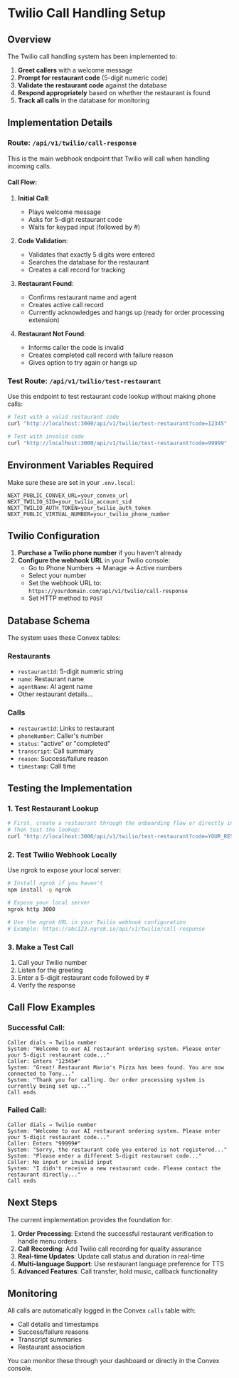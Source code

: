 # Twilio Call Handling Setup

## Overview

The Twilio call handling system has been implemented to:

1. **Greet callers** with a welcome message
2. **Prompt for restaurant code** (5-digit numeric code)
3. **Validate the restaurant code** against the database
4. **Respond appropriately** based on whether the restaurant is found
5. **Track all calls** in the database for monitoring

## Implementation Details

### Route: `/api/v1/twilio/call-response`

This is the main webhook endpoint that Twilio will call when handling incoming calls.

#### Call Flow:

1. **Initial Call**:

   - Plays welcome message
   - Asks for 5-digit restaurant code
   - Waits for keypad input (followed by #)

2. **Code Validation**:

   - Validates that exactly 5 digits were entered
   - Searches the database for the restaurant
   - Creates a call record for tracking

3. **Restaurant Found**:

   - Confirms restaurant name and agent
   - Creates active call record
   - Currently acknowledges and hangs up (ready for order processing extension)

4. **Restaurant Not Found**:
   - Informs caller the code is invalid
   - Creates completed call record with failure reason
   - Gives option to try again or hangs up

### Test Route: `/api/v1/twilio/test-restaurant`

Use this endpoint to test restaurant code lookup without making phone calls:

```bash
# Test with a valid restaurant code
curl "http://localhost:3000/api/v1/twilio/test-restaurant?code=12345"

# Test with invalid code
curl "http://localhost:3000/api/v1/twilio/test-restaurant?code=99999"
```

## Environment Variables Required

Make sure these are set in your `.env.local`:

```env
NEXT_PUBLIC_CONVEX_URL=your_convex_url
NEXT_TWILIO_SID=your_twilio_account_sid
NEXT_TWILIO_AUTH_TOKEN=your_twilio_auth_token
NEXT_PUBLIC_VIRTUAL_NUMBER=your_twilio_phone_number
```

## Twilio Configuration

1. **Purchase a Twilio phone number** if you haven't already
2. **Configure the webhook URL** in your Twilio console:
   - Go to Phone Numbers → Manage → Active numbers
   - Select your number
   - Set the webhook URL to: `https://yourdomain.com/api/v1/twilio/call-response`
   - Set HTTP method to `POST`

## Database Schema

The system uses these Convex tables:

### Restaurants

- `restaurantId`: 5-digit numeric string
- `name`: Restaurant name
- `agentName`: AI agent name
- Other restaurant details...

### Calls

- `restaurantId`: Links to restaurant
- `phoneNumber`: Caller's number
- `status`: "active" or "completed"
- `transcript`: Call summary
- `reason`: Success/failure reason
- `timestamp`: Call time

## Testing the Implementation

### 1. Test Restaurant Lookup

```bash
# First, create a restaurant through the onboarding flow or directly in Convex
# Then test the lookup:
curl "http://localhost:3000/api/v1/twilio/test-restaurant?code=YOUR_RESTAURANT_CODE"
```

### 2. Test Twilio Webhook Locally

Use ngrok to expose your local server:

```bash
# Install ngrok if you haven't
npm install -g ngrok

# Expose your local server
ngrok http 3000

# Use the ngrok URL in your Twilio webhook configuration
# Example: https://abc123.ngrok.io/api/v1/twilio/call-response
```

### 3. Make a Test Call

1. Call your Twilio number
2. Listen for the greeting
3. Enter a 5-digit restaurant code followed by #
4. Verify the response

## Call Flow Examples

### Successful Call:

```
Caller dials → Twilio number
System: "Welcome to our AI restaurant ordering system. Please enter your 5-digit restaurant code..."
Caller: Enters "12345#"
System: "Great! Restaurant Mario's Pizza has been found. You are now connected to Tony..."
System: "Thank you for calling. Our order processing system is currently being set up..."
Call ends
```

### Failed Call:

```
Caller dials → Twilio number
System: "Welcome to our AI restaurant ordering system. Please enter your 5-digit restaurant code..."
Caller: Enters "99999#"
System: "Sorry, the restaurant code you entered is not registered..."
System: "Please enter a different 5-digit restaurant code..."
Caller: No input or invalid input
System: "I didn't receive a new restaurant code. Please contact the restaurant directly..."
Call ends
```

## Next Steps

The current implementation provides the foundation for:

1. **Order Processing**: Extend the successful restaurant verification to handle menu orders
2. **Call Recording**: Add Twilio call recording for quality assurance
3. **Real-time Updates**: Update call status and duration in real-time
4. **Multi-language Support**: Use restaurant language preference for TTS
5. **Advanced Features**: Call transfer, hold music, callback functionality

## Monitoring

All calls are automatically logged in the Convex `calls` table with:

- Call details and timestamps
- Success/failure reasons
- Transcript summaries
- Restaurant association

You can monitor these through your dashboard or directly in the Convex console.
